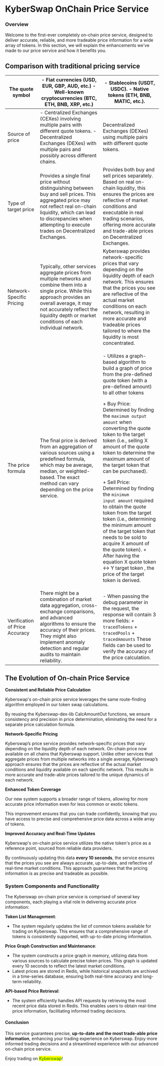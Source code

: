 # KyberSwap OnChain Price Service

### **Overview**

Welcome to the first-ever completely on-chain price service, designed to deliver accurate, reliable, and more tradeable price information for a wide array of tokens. In this section, we will explain the enhancements we've made to our price service and how it benefits you.



## Comparison with traditional pricing service

| The quote symbol               | - Fiat currencies (USD, EUR, GBP, AUD, etc.) - Well-known cryptocurrencies (BTC, ETH, BNB, XRP, etc.)                                                                                                                                                       | - Stablecoins (USDT, USDC). - Native tokens (ETH, BNB, MATIC, etc.).                                                                                                                                                                                                                                                                                                                                                                                                                                                                                                                                                                                                                                                                                                                                            |
| ------------------------------ | ----------------------------------------------------------------------------------------------------------------------------------------------------------------------------------------------------------------------------------------------------------- | --------------------------------------------------------------------------------------------------------------------------------------------------------------------------------------------------------------------------------------------------------------------------------------------------------------------------------------------------------------------------------------------------------------------------------------------------------------------------------------------------------------------------------------------------------------------------------------------------------------------------------------------------------------------------------------------------------------------------------------------------------------------------------------------------------------- |
| Source of price                | - Centralized Exchanges (CEXes) involving multiple pairs with different quote tokens. - Decentralized Exchanges (DEXes) with multiple pairs and possibly across different chains.                                                                           | Decentralized Exchanges (DEXes) using multiple pairs with different quote tokens.                                                                                                                                                                                                                                                                                                                                                                                                                                                                                                                                                                                                                                                                                                                               |
| Type of target price           | Provides a single final price without distinguishing between buy and sell prices. This aggregated price may not reflect real on-chain liquidity, which can lead to discrepancies when attempting to execute trades on Decentralized Exchanges.              | Provides both buy and sell prices separately. Based on real on-chain liquidity, this ensures the prices are reflective of market conditions and executable in real trading scenarios, offering more accurate and trade-able prices on Decentralized Exchanges.                                                                                                                                                                                                                                                                                                                                                                                                                                                                                                                                                  |
| Network-Specific Pricing       | Typically, other services aggregate prices from multiple networks and combine them into a single price. While this approach provides an overall average, it may not accurately reflect the liquidity depth or market conditions of each individual network. | Kyberswap provides network-specific prices that vary depending on the liquidity depth of each network. This ensures that the prices you see are reflective of the actual market conditions on each network, resulting in more accurate and tradeable prices tailored to where the liquidity is most concentrated.                                                                                                                                                                                                                                                                                                                                                                                                                                                                                               |
| The price formula              | The final price is derived from an aggregation of various sources using a predefined formula, which may be average, median, or weighted-based. The exact method can vary depending on the price service.                                                    | <p>- Utilizes a graph-based algorithm to build a graph of price from the pre-defined quote token (with a pre-defined amount) to all other tokens </p><p></p><p>+ Buy Price: Determined by finding the <code>maximum output amount</code> when converting the quote token to the target token (i.e., selling X amount of the quote token to determine the maximum amount of the target token that can be purchased). </p><p></p><p>+ Sell Price: Determined by finding the <code>minimum input amount</code> required to obtain the quote token from the target token (i.e., determining the minimum amount of the target token that needs to be sold to acquire X amount of the quote token). + After having the equation X quote token &#x3C;-> Y target token , the price of the target token is derived.</p> |
| Verification of Price Accuracy | There might be a combination of market data aggregation, cross-exchange comparisons, and advanced algorithms to ensure the accuracy of their prices. They might also implement anomaly detection and regular audits to maintain reliability.                | - When passing the debug parameter in the request, the response will contain 3 more fields: + `tracedTokens` + `tracedPools` + `tracedAmounts` These fields can be used to verify the accuracy of the price calculation.                                                                                                                                                                                                                                                                                                                                                                                                                                                                                                                                                                                        |



## The Evolution of On-chain Price Service

**Consistent and Reliable Price Calculation**

Kyberswap's on-chain price service leverages the same route-finding algorithm employed in our token swap calculations.

By reusing the Kyberswap-dex-lib CalcAmountOut functions, we ensure consistency and precision in price determination, eliminating the need for a separate price calculation formula.

**Network-Specific Pricing**

Kyberswap’s price service provides network-specific prices that vary depending on the liquidity depth of each network. On-chain price now available on all chains that Kyberswap support. Unlike other services that aggregate prices from multiple networks into a single average, Kyberswap’s approach ensures that the prices are reflective of the actual market conditions and liquidity available on each specific network. This results in more accurate and trade-able prices tailored to the unique dynamics of each network.

**Enhanced Token Coverage**

Our new system supports a broader range of tokens, allowing for more accurate price information even for less common or exotic tokens.

This improvement ensures that you can trade confidently, knowing that you have access to precise and comprehensive price data across a wide array of tokens.

**Improved Accuracy and Real-Time Updates**

Kyberswap's on-chain price service utilizes the native token's price as a reference point, sourced from reliable data providers.

By continuously updating this data **every 10 seconds**, the service ensures that the prices you see are always accurate, up-to-date, and reflective of real-time market conditions. This approach guarantees that the pricing information is as precise and tradeable as possible.



### System Components and Functionality

The Kyberswap on-chain price service is comprised of several key components, each playing a vital role in delivering accurate price information:

**Token List Management**:

* The system regularly updates the list of common tokens available for trading on Kyberswap. This ensures that a comprehensive range of tokens is consistently supported, with up-to-date pricing information.

**Price Graph Construction and Maintenance**:

* The system constructs a price graph in memory, utilizing data from various sources to calculate precise token prices. This graph is updated every 10 seconds to reflect the latest market conditions.
* Latest prices are stored in Redis, while historical snapshots are archived in a time-series database, ensuring both real-time accuracy and long-term reliability.

**API-based Price Retrieval**:

* The system efficiently handles API requests by retrieving the most recent price data stored in Redis. This enables users to obtain real-time price information, facilitating informed trading decisions.

#### **Conclusion**

This service guarantees precise, **up-to-date and the most trade-able price information**, enhancing your trading experience on Kyberswap. Enjoy more informed trading decisions and a streamlined experience with our advanced on-chain price service.

Enjoy trading on <mark style="color:green;">Kyberswap</mark>!
